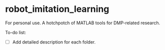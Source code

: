 # robot_imitation_learning


For personal use.  A hotchpotch of MATLAB tools for DMP-related research.

To-do list:
- [ ] Add detailed description for each folder.
